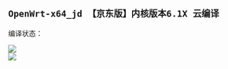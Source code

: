 ## `OpenWrt-x64_jd 【京东版】内核版本6.1X 云编译`
编译状态：

<a href="https://github.com/gxnas/OpenWrt_Build_x64_jd/actions/workflows/OpenWrt_Build_x64_jd.yml">
    <img src="https://github.com/gxnas/OpenWrt_Build_x64_jd/actions/workflows/OpenWrt_Build_x64_jd.yml/badge.svg?style=flat" />
</a>

</br>
<a href="https://github.com/gxnas/OpenWrt_Build_x64_jd/actions/workflows/compile.yml">
    <img src="https://github.com/gxnas/OpenWrt_Build_x64_jd/actions/workflows/compile.yml/badge.svg?style=flat" />
</a>

